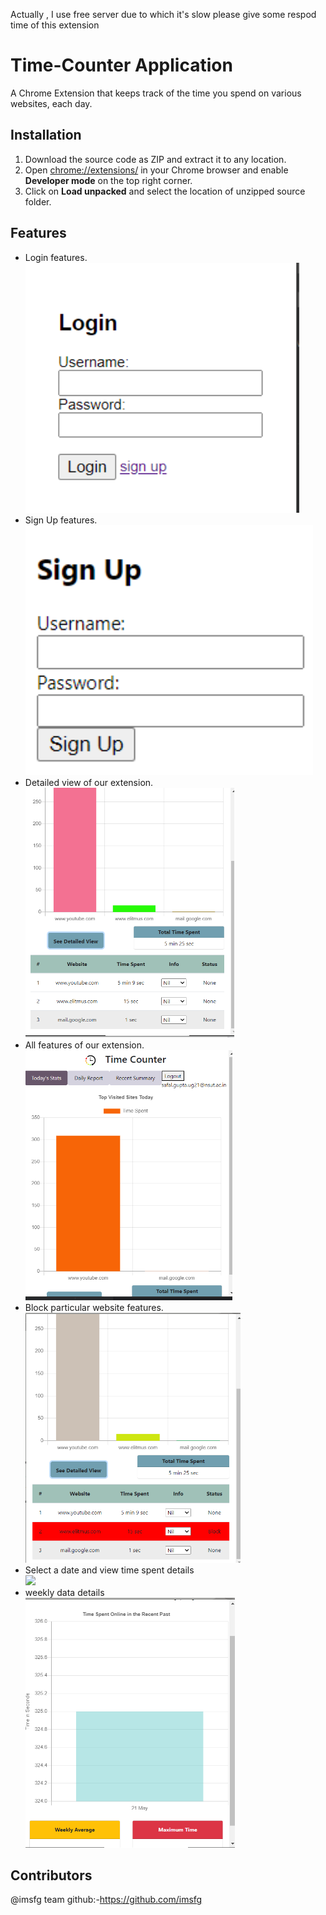 Actually , I use free server due to which it's slow please give some respod time of this extension

# Time-Counter Application

A Chrome Extension that keeps track of the time you spend on various websites, each day.

## Installation
1. Download the source code as ZIP and extract it to any location.
2. Open [chrome://extensions/](chrome://extensions/) in your Chrome browser and enable **Developer mode** on the top right corner.
3. Click on **Load unpacked** and select the location of unzipped source folder.

## Features 
* Login features. <br> <img src= "images/login.png" height = "400">
* Sign Up features. <br> <img src= "images/signup.png" height = "400">
* Detailed view of our extension. <br> <img src= "images/Details-view.png" height = "400">
* All features of our extension. <br> <img src= "images/all-fetures.png" height = "400">
* Block particular website features. <br> <img src= "images/block-features.png" height = "400">
* Select a date and view time spent details <br> <img src = "images/on-selectDate.png" height = "400">
* weekly data details <br> <img src = "images/weekly-data.png" height = "400">


## Contributors
@imsfg team github:-https://github.com/imsfg
